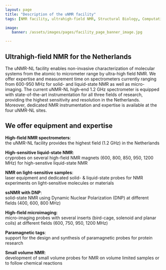 ```yaml
---
layout: page
title: "Description of the uNMR facility"
tags: [NMR facility, ultrahigh-field NMR, Structural Biology, Computational Biology, Protein Structure]

image:
   banner: /assets/images/pages/facility_page_banner_image.jpg

---
```


## Ultrahigh-field NMR for the Netherlands

The uNMR-NL facility enables non-invasive characterization of molecular systems from the atomic to micrometer range by ultra-high field NMR. We offer expertise and measurement time on spectrometers currently ranging from 600-950 MHz for solid- and liquid-state NMR as well as micro-imaging. The current uNMR-NL high-end 1.2 GHz spectrometer is equipped with state-of-the-art instrumentation for all three fields of research, providing the highest sensitivity and resolution in the Netherlands. Moreover, dedicated NMR instrumentation and expertise is available at the four uNMR-NL sites.

## We offer equipment and expertise

**High-field NMR spectrometers**:\
the uNMR-NL facility provides the highest field (1.2 GHz) in the Netherlands

**High-sensitive liquid-state NMR**:\
cryprobes on several high-field NMR magnets (600, 800, 850, 950, 1200 MHz) for high-senstive liquid-state NMR

**NMR on light-sensitive samples**:\
laser equipment and dedicated solid- & liquid-state probes for NMR experiments on light-sensitive molecules or materials

**ssNMR with DNP**:\
solid-state NMR using Dynamic Nuclear Polarization (DNP) at different fields (400, 600, 800 MHz)

**High-field microimaging**:\
micro-imaging probes with several inserts (bird-cage, solenoid and planar coils) at different fields (600, 750, 950, 1200 MHz)

**Paramagnetic tags**:\
support for the design and synthesis of paramagnetic probes for protein research

**Small volume NMR**:\
development of small volume probes for NMR on volume limited samples or to follow chemical reactions



